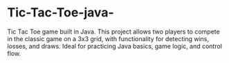 # Tic-Tac-Toe-java-
Tic Tac Toe game built in Java. This project allows two players to compete in the classic game on a 3x3 grid, with functionality for detecting wins, losses, and draws. Ideal for practicing Java basics, game logic, and control flow.
